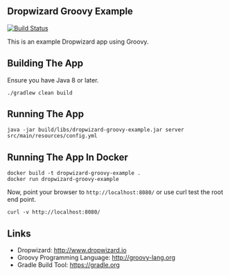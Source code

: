 ## Dropwizard Groovy Example

[![Build Status](https://travis-ci.org/jecklgamis/dropwizard-groovy-example.svg?branch=master)](https://travis-ci.org/jecklgamis/dropwizard-groovy-example)

This is an example Dropwizard app using Groovy.

## Building The App

Ensure you have Java 8 or later.
```
./gradlew clean build
```

## Running The App
```
java -jar build/libs/dropwizard-groovy-example.jar server src/main/resources/config.yml
```

## Running The App In Docker

```
docker build -t dropwizard-groovy-example .
docker run dropwizard-groovy-example
```

Now, point your browser to `http://localhost:8080/` or use curl test the root end point.

```
curl -v http://localhost:8080/
```

## Links
* Dropwizard: http://www.dropwizard.io
* Groovy Programming Language: http://groovy-lang.org
* Gradle Build Tool: https://gradle.org







